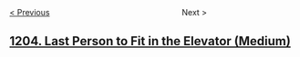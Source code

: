 <!--|This file generated by command(leetcode description); DO NOT EDIT.    |-->
<!--+----------------------------------------------------------------------+-->
<!--|@author    openset <openset.wang@gmail.com>                           |-->
<!--|@link      https://github.com/openset                                 |-->
<!--|@home      https://github.com/openset/leetcode                        |-->
<!--+----------------------------------------------------------------------+-->

[< Previous](https://github.com/openset/leetcode/tree/master/problems/sort-items-by-groups-respecting-dependencies "Sort Items by Groups Respecting Dependencies")
　　　　　　　　　　　　　　　　
Next >

## [1204. Last Person to Fit in the Elevator (Medium)](https://leetcode.com/problems/last-person-to-fit-in-the-elevator "")


